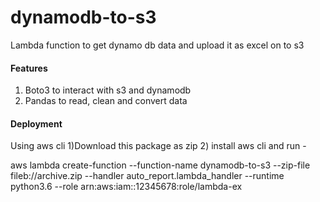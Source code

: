 # dynamodb-to-s3
Lambda function to get dynamo db data and upload it as excel on to s3

#### Features
1) Boto3 to interact with s3 and dynamodb
2) Pandas to read, clean and convert data

#### Deployment
Using aws cli
1)Download this package as zip
2) install aws cli and run -

aws lambda create-function --function-name dynamodb-to-s3
--zip-file fileb://archive.zip --handler auto_report.lambda_handler --runtime python3.6
--role arn:aws:iam::12345678:role/lambda-ex
